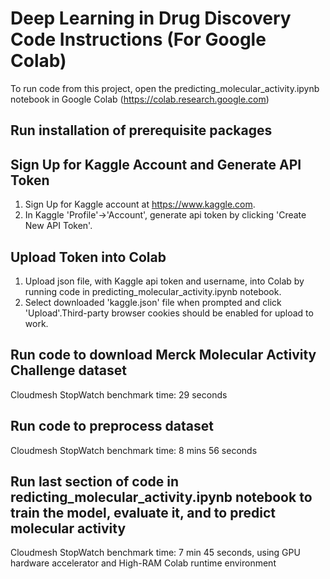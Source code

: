 # Deep Learning in Drug Discovery Code Instructions (For Google Colab)


To run code from this project, open the predicting_molecular_activity.ipynb notebook in Google Colab (https://colab.research.google.com)

## Run installation of prerequisite packages 

## Sign Up for Kaggle Account and Generate API Token
   1. Sign Up for Kaggle account at https://www.kaggle.com.
   2. In Kaggle 'Profile'->'Account', generate api token by clicking 'Create New API Token'.

## Upload Token into Colab
   1. Upload json file, with Kaggle api token and username, into Colab by running code in predicting_molecular_activity.ipynb notebook. 
   2. Select downloaded 'kaggle.json' file when prompted and click 'Upload'.Third-party browser cookies should be enabled for upload to work.

## Run code to download Merck Molecular Activity Challenge dataset 

   Cloudmesh StopWatch benchmark time: 29 seconds

## Run code to preprocess dataset

   Cloudmesh StopWatch benchmark time: 8 mins 56 seconds

## Run last section of code in redicting_molecular_activity.ipynb notebook to train the model, evaluate it, and to predict molecular activity 

   Cloudmesh StopWatch benchmark time: 7 min 45 seconds, using GPU hardware accelerator and High-RAM Colab runtime environment
